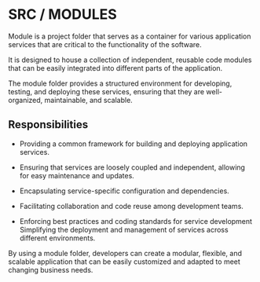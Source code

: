 # SRC / MODULES

Module is a project folder that serves as a container for various application services that are critical to the functionality of the software.

It is designed to house a collection of independent, reusable code modules that can be easily integrated into different parts of the application.

The module folder provides a structured environment for developing, testing, and deploying these services, ensuring that they are well-organized, maintainable, and scalable.

## Responsibilities

- Providing a common framework for building and deploying application services.

- Ensuring that services are loosely coupled and independent, allowing for easy maintenance and updates.

- Encapsulating service-specific configuration and dependencies.

- Facilitating collaboration and code reuse among development teams.

- Enforcing best practices and coding standards for service development
Simplifying the deployment and management of services across different environments.

By using a module folder, developers can create a modular, flexible, and scalable application that can be easily customized and adapted to meet changing business needs.
